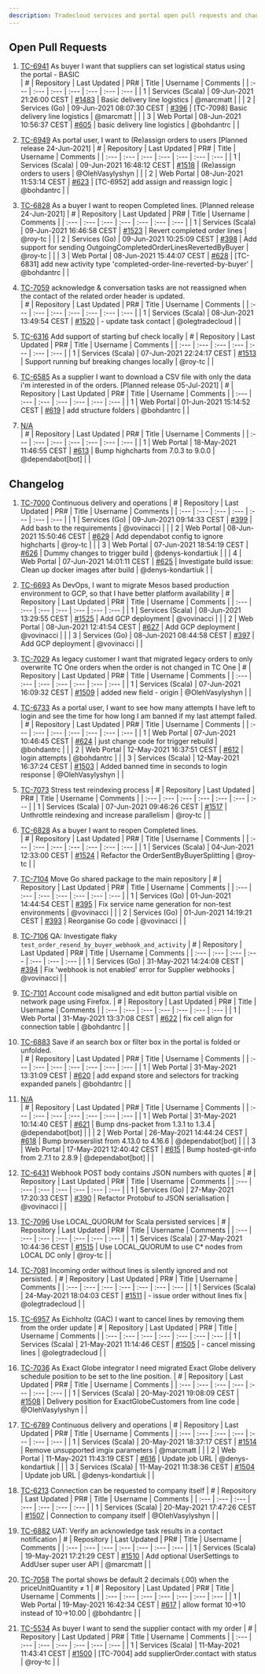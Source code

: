 ```yaml
---
description: Tradecloud services and portal open pull requests and changelog (Wed Jun 9 21:30:36 CEST 2021)
---
```



## Open Pull Requests

1. [TC-6941](https://tradecloud.atlassian.net/browse/TC-6941) As buyer I want that suppliers can set logistical status using the portal - BASIC  
| #    | Repository | Last Updated | PR#  | Title | Username | Comments |
| :--- | :---       | :---         | :--- | :---  | :---     | :--- |
| 1 | Services (Scala) | 09-Jun-2021 21:26:00 CEST | [#1483](https://github.com/tradecloud/tradecloud-microservices/pull/1483) |  Basic delivery line logistics | @marcmatt |  |
| 2 | Services (Go) | 09-Jun-2021 08:07:30 CEST | [#396](https://github.com/tradecloud/tradecloud-microservices-go/pull/396) |  [TC-7098] Basic delivery line logistics | @marcmatt |  |
| 3 | Web Portal | 08-Jun-2021 10:56:37 CEST | [#605](https://github.com/tradecloud/tradecloud-portal-angular/pull/605) |  basic delivery line logistics | @bohdantrc |  |

2. [TC-6949](https://tradecloud.atlassian.net/browse/TC-6949) As portal user, I want to (Re)assign orders to users  [Planned release 24-Jun-2021]
| #    | Repository | Last Updated | PR#  | Title | Username | Comments |
| :--- | :---       | :---         | :--- | :---  | :---     | :--- |
| 1 | Services (Scala) | 09-Jun-2021 16:48:12 CEST | [#1518](https://github.com/tradecloud/tradecloud-microservices/pull/1518) |  (Re)assign orders to users | @OlehVasylyshyn |  |
| 2 | Web Portal | 08-Jun-2021 11:53:14 CEST | [#623](https://github.com/tradecloud/tradecloud-portal-angular/pull/623) | [TC-6952] add assign and reassign logic | @bohdantrc |  |

3. [TC-6828](https://tradecloud.atlassian.net/browse/TC-6828) As a buyer I want to reopen Completed lines.  [Planned release 24-Jun-2021]
| #    | Repository | Last Updated | PR#  | Title | Username | Comments |
| :--- | :---       | :---         | :--- | :---  | :---     | :--- |
| 1 | Services (Scala) | 09-Jun-2021 16:46:58 CEST | [#1523](https://github.com/tradecloud/tradecloud-microservices/pull/1523) |  Revert completed order lines | @roy-tc |  |
| 2 | Services (Go) | 09-Jun-2021 10:25:09 CEST | [#398](https://github.com/tradecloud/tradecloud-microservices-go/pull/398) |  Add support for sending OutgoingCompletedOrderLinesRevertedByBuyer | @roy-tc |  |
| 3 | Web Portal | 08-Jun-2021 15:44:07 CEST | [#628](https://github.com/tradecloud/tradecloud-portal-angular/pull/628) | [TC-6831] add new activity type &#39;completed-order-line-reverted-by-buyer&#39; | @bohdantrc |  |

4. [TC-7059](https://tradecloud.atlassian.net/browse/TC-7059) acknowledge &amp; conversation tasks are not reassigned when the contact of the related order header is updated.  
| #    | Repository | Last Updated | PR#  | Title | Username | Comments |
| :--- | :---       | :---         | :--- | :---  | :---     | :--- |
| 1 | Services (Scala) | 08-Jun-2021 13:49:54 CEST | [#1520](https://github.com/tradecloud/tradecloud-microservices/pull/1520) |  - update task contact | @olegtradecloud |  |

5. [TC-6316](https://tradecloud.atlassian.net/browse/TC-6316) Add support of starting buf check locally 
| #    | Repository | Last Updated | PR#  | Title | Username | Comments |
| :--- | :---       | :---         | :--- | :---  | :---     | :--- |
| 1 | Services (Scala) | 07-Jun-2021 22:24:17 CEST | [#1513](https://github.com/tradecloud/tradecloud-microservices/pull/1513) |  Support running buf breaking changes locally | @roy-tc |  |

6. [TC-6585](https://tradecloud.atlassian.net/browse/TC-6585) As a supplier I want to download a CSV file with only the data i&#39;m interested in of the orders.    [Planned release 05-Jul-2021]
| #    | Repository | Last Updated | PR#  | Title | Username | Comments |
| :--- | :---       | :---         | :--- | :---  | :---     | :--- |
| 1 | Web Portal | 01-Jun-2021 15:14:52 CEST | [#619](https://github.com/tradecloud/tradecloud-portal-angular/pull/619) |  add structure folders | @bohdantrc |  |

7. [N/A](#)  
| #    | Repository | Last Updated | PR#  | Title | Username | Comments |
| :--- | :---       | :---         | :--- | :---  | :---     | :--- |
| 1 | Web Portal | 18-May-2021 11:46:55 CEST | [#613](https://github.com/tradecloud/tradecloud-portal-angular/pull/613) | Bump highcharts from 7.0.3 to 9.0.0 | @dependabot[bot] |  |

## Changelog

1. [TC-7000](https://tradecloud.atlassian.net/browse/TC-7000) Continuous delivery and operations 
| #    | Repository | Last Updated | PR#  | Title | Username | Comments |
| :--- | :---       | :---         | :--- | :---  | :---     | :--- |
| 1 | Services (Go) | 09-Jun-2021 09:14:33 CEST | [#399](https://github.com/tradecloud/tradecloud-microservices-go/pull/399) |  Add bash to the requirements | @vovinacci |  |
| 2 | Web Portal | 08-Jun-2021 15:50:46 CEST | [#629](https://github.com/tradecloud/tradecloud-portal-angular/pull/629) |  Add dependabot config to ignore highcharts | @roy-tc |  |
| 3 | Web Portal | 07-Jun-2021 18:54:19 CEST | [#626](https://github.com/tradecloud/tradecloud-portal-angular/pull/626) |  Dummy changes to trigger build | @denys-kondartiuk |  |
| 4 | Web Portal | 07-Jun-2021 14:01:11 CEST | [#625](https://github.com/tradecloud/tradecloud-portal-angular/pull/625) |  Investigate build issue: Clean up docker images after build | @denys-kondartiuk |  |

2. [TC-6693](https://tradecloud.atlassian.net/browse/TC-6693) As DevOps, I want to migrate Mesos based production environment to GCP, so that I have better platform availability 
| #    | Repository | Last Updated | PR#  | Title | Username | Comments |
| :--- | :---       | :---         | :--- | :---  | :---     | :--- |
| 1 | Services (Scala) | 08-Jun-2021 13:29:55 CEST | [#1525](https://github.com/tradecloud/tradecloud-microservices/pull/1525) |  Add GCP deployment | @vovinacci |  |
| 2 | Web Portal | 08-Jun-2021 12:41:54 CEST | [#627](https://github.com/tradecloud/tradecloud-portal-angular/pull/627) |  Add GCP deployment | @vovinacci |  |
| 3 | Services (Go) | 08-Jun-2021 08:44:58 CEST | [#397](https://github.com/tradecloud/tradecloud-microservices-go/pull/397) |  Add GCP deployment | @vovinacci |  |

3. [TC-7029](https://tradecloud.atlassian.net/browse/TC-7029) As legacy customer I want that migrated legacy orders to only overwrite TC One orders when the order is not changed in TC One 
| #    | Repository | Last Updated | PR#  | Title | Username | Comments |
| :--- | :---       | :---         | :--- | :---  | :---     | :--- |
| 1 | Services (Scala) | 07-Jun-2021 16:09:32 CEST | [#1509](https://github.com/tradecloud/tradecloud-microservices/pull/1509) |  added new field - origin | @OlehVasylyshyn |  |

4. [TC-6733](https://tradecloud.atlassian.net/browse/TC-6733) As a portal user, I want to see how many attempts I have left to login and see the time for how long I am banned if my last attempt failed.   
| #    | Repository | Last Updated | PR#  | Title | Username | Comments |
| :--- | :---       | :---         | :--- | :---  | :---     | :--- |
| 1 | Web Portal | 07-Jun-2021 10:46:45 CEST | [#624](https://github.com/tradecloud/tradecloud-portal-angular/pull/624) |  just change code for trigger rebuild | @bohdantrc |  |
| 2 | Web Portal | 12-May-2021 16:37:51 CEST | [#612](https://github.com/tradecloud/tradecloud-portal-angular/pull/612) |  login attempts | @bohdantrc |  |
| 3 | Services (Scala) | 12-May-2021 16:37:24 CEST | [#1503](https://github.com/tradecloud/tradecloud-microservices/pull/1503) |  Added banned time in seconds to login response | @OlehVasylyshyn |  |

5. [TC-7073](https://tradecloud.atlassian.net/browse/TC-7073) Stress test reindexing process 
| #    | Repository | Last Updated | PR#  | Title | Username | Comments |
| :--- | :---       | :---         | :--- | :---  | :---     | :--- |
| 1 | Services (Scala) | 07-Jun-2021 09:46:26 CEST | [#1517](https://github.com/tradecloud/tradecloud-microservices/pull/1517) |  Unthrottle reindexing and increase parallelism | @roy-tc |  |

6. [TC-6828](https://tradecloud.atlassian.net/browse/TC-6828) As a buyer I want to reopen Completed lines.  
| #    | Repository | Last Updated | PR#  | Title | Username | Comments |
| :--- | :---       | :---         | :--- | :---  | :---     | :--- |
| 1 | Services (Scala) | 04-Jun-2021 12:33:00 CEST | [#1524](https://github.com/tradecloud/tradecloud-microservices/pull/1524) |  Refactor the OrderSentByBuyerSplitting | @roy-tc |  |

7. [TC-7104](https://tradecloud.atlassian.net/browse/TC-7104) Move Go shared package to the main repository 
| #    | Repository | Last Updated | PR#  | Title | Username | Comments |
| :--- | :---       | :---         | :--- | :---  | :---     | :--- |
| 1 | Services (Go) | 01-Jun-2021 14:44:54 CEST | [#395](https://github.com/tradecloud/tradecloud-microservices-go/pull/395) |  Fix service name generation for non-test environments | @vovinacci |  |
| 2 | Services (Go) | 01-Jun-2021 14:19:21 CEST | [#393](https://github.com/tradecloud/tradecloud-microservices-go/pull/393) |  Reorganise Go code | @vovinacci |  |

8. [TC-7106](https://tradecloud.atlassian.net/browse/TC-7106) QA: Investigate flaky `test_order_resend_by_buyer_webhook_and_activity` 
| #    | Repository | Last Updated | PR#  | Title | Username | Comments |
| :--- | :---       | :---         | :--- | :---  | :---     | :--- |
| 1 | Services (Go) | 31-May-2021 14:24:08 CEST | [#394](https://github.com/tradecloud/tradecloud-microservices-go/pull/394) |  Fix &#39;webhook is not enabled&#39; error for Supplier webhooks | @vovinacci |  |

9. [TC-7101](https://tradecloud.atlassian.net/browse/TC-7101) Account code misaligned and edit button partial visible on network page using Firefox. 
| #    | Repository | Last Updated | PR#  | Title | Username | Comments |
| :--- | :---       | :---         | :--- | :---  | :---     | :--- |
| 1 | Web Portal | 31-May-2021 13:37:08 CEST | [#622](https://github.com/tradecloud/tradecloud-portal-angular/pull/622) |  fix cell align for connection table | @bohdantrc |  |

10. [TC-6883](https://tradecloud.atlassian.net/browse/TC-6883) Save if an search box or filter box in the portal is folded or unfolded.  
| #    | Repository | Last Updated | PR#  | Title | Username | Comments |
| :--- | :---       | :---         | :--- | :---  | :---     | :--- |
| 1 | Web Portal | 31-May-2021 13:31:09 CEST | [#620](https://github.com/tradecloud/tradecloud-portal-angular/pull/620) |  add expand store and selectors for tracking expanded panels | @bohdantrc |  |

11. [N/A](#)  
| #    | Repository | Last Updated | PR#  | Title | Username | Comments |
| :--- | :---       | :---         | :--- | :---  | :---     | :--- |
| 1 | Web Portal | 31-May-2021 10:14:40 CEST | [#621](https://github.com/tradecloud/tradecloud-portal-angular/pull/621) | Bump dns-packet from 1.3.1 to 1.3.4 | @dependabot[bot] |  |
| 2 | Web Portal | 26-May-2021 14:44:24 CEST | [#618](https://github.com/tradecloud/tradecloud-portal-angular/pull/618) | Bump browserslist from 4.13.0 to 4.16.6 | @dependabot[bot] |  |
| 3 | Web Portal | 17-May-2021 12:40:42 CEST | [#615](https://github.com/tradecloud/tradecloud-portal-angular/pull/615) | Bump hosted-git-info from 2.7.1 to 2.8.9 | @dependabot[bot] |  |

12. [TC-6431](https://tradecloud.atlassian.net/browse/TC-6431) Webhook POST body contains JSON numbers with quotes 
| #    | Repository | Last Updated | PR#  | Title | Username | Comments |
| :--- | :---       | :---         | :--- | :---  | :---     | :--- |
| 1 | Services (Go) | 27-May-2021 17:20:33 CEST | [#390](https://github.com/tradecloud/tradecloud-microservices-go/pull/390) |  Refactor Protobuf to JSON serialisation | @vovinacci |  |

13. [TC-7096](https://tradecloud.atlassian.net/browse/TC-7096) Use LOCAL_QUORUM for Scala persisted services 
| #    | Repository | Last Updated | PR#  | Title | Username | Comments |
| :--- | :---       | :---         | :--- | :---  | :---     | :--- |
| 1 | Services (Scala) | 27-May-2021 10:44:36 CEST | [#1515](https://github.com/tradecloud/tradecloud-microservices/pull/1515) |  Use LOCAL_QUORUM to use C* nodes from LOCAL DC only | @roy-tc |  |

14. [TC-7081](https://tradecloud.atlassian.net/browse/TC-7081) Incoming order without lines is silently ignored and not persisted. 
| #    | Repository | Last Updated | PR#  | Title | Username | Comments |
| :--- | :---       | :---         | :--- | :---  | :---     | :--- |
| 1 | Services (Scala) | 24-May-2021 18:04:03 CEST | [#1511](https://github.com/tradecloud/tradecloud-microservices/pull/1511) |  - issue order without lines fix | @olegtradecloud |  |

15. [TC-6957](https://tradecloud.atlassian.net/browse/TC-6957) As Eichholtz (GAC) I want to cancel lines by removing them from the order update 
| #    | Repository | Last Updated | PR#  | Title | Username | Comments |
| :--- | :---       | :---         | :--- | :---  | :---     | :--- |
| 1 | Services (Scala) | 21-May-2021 11:14:46 CEST | [#1505](https://github.com/tradecloud/tradecloud-microservices/pull/1505) |  - cancel missing lines | @olegtradecloud |  |

16. [TC-7036](https://tradecloud.atlassian.net/browse/TC-7036) As Exact Globe integrator I need migrated Exact Globe delivery schedule position to be set to the line position. 
| #    | Repository | Last Updated | PR#  | Title | Username | Comments |
| :--- | :---       | :---         | :--- | :---  | :---     | :--- |
| 1 | Services (Scala) | 20-May-2021 19:08:09 CEST | [#1508](https://github.com/tradecloud/tradecloud-microservices/pull/1508) |  Delivery position for ExactGlobeCustomers from line code | @OlehVasylyshyn |  |

17. [TC-6789](https://tradecloud.atlassian.net/browse/TC-6789) Continuous delivery and operations 
| #    | Repository | Last Updated | PR#  | Title | Username | Comments |
| :--- | :---       | :---         | :--- | :---  | :---     | :--- |
| 1 | Services (Scala) | 20-May-2021 18:37:17 CEST | [#1514](https://github.com/tradecloud/tradecloud-microservices/pull/1514) |  Remove unsupported imgix parameters | @marcmatt |  |
| 2 | Web Portal | 11-May-2021 11:43:19 CEST | [#616](https://github.com/tradecloud/tradecloud-portal-angular/pull/616) |  Update job URL | @denys-kondartiuk |  |
| 3 | Services (Scala) | 11-May-2021 11:38:36 CEST | [#1504](https://github.com/tradecloud/tradecloud-microservices/pull/1504) |  Update job URL | @denys-kondartiuk |  |

18. [TC-6213](https://tradecloud.atlassian.net/browse/TC-6213)  Connection can be requested to company itself 
| #    | Repository | Last Updated | PR#  | Title | Username | Comments |
| :--- | :---       | :---         | :--- | :---  | :---     | :--- |
| 1 | Services (Scala) | 20-May-2021 17:47:26 CEST | [#1507](https://github.com/tradecloud/tradecloud-microservices/pull/1507) |  Connection to company itself | @OlehVasylyshyn |  |

19. [TC-6882](https://tradecloud.atlassian.net/browse/TC-6882) UAT: Verify an acknowledge task results in a contact notification 
| #    | Repository | Last Updated | PR#  | Title | Username | Comments |
| :--- | :---       | :---         | :--- | :---  | :---     | :--- |
| 1 | Services (Scala) | 19-May-2021 17:21:29 CEST | [#1510](https://github.com/tradecloud/tradecloud-microservices/pull/1510) |  Add optional UserSettings to AddUser super user API | @marcmatt |  |

20. [TC-7058](https://tradecloud.atlassian.net/browse/TC-7058) The portal shows be default 2 decimals (.00) when the priceUnitQuantity ≠ 1 
| #    | Repository | Last Updated | PR#  | Title | Username | Comments |
| :--- | :---       | :---         | :--- | :---  | :---     | :--- |
| 1 | Web Portal | 19-May-2021 16:42:34 CEST | [#617](https://github.com/tradecloud/tradecloud-portal-angular/pull/617) |  allow format 10-&gt;10 instead of 10-&gt;10.00 | @bohdantrc |  |

21. [TC-5534](https://tradecloud.atlassian.net/browse/TC-5534) As buyer I want to send the supplier contact with my order 
| #    | Repository | Last Updated | PR#  | Title | Username | Comments |
| :--- | :---       | :---         | :--- | :---  | :---     | :--- |
| 1 | Services (Scala) | 11-May-2021 11:43:41 CEST | [#1500](https://github.com/tradecloud/tradecloud-microservices/pull/1500) | [TC-7004] add supplierOrder.contact with status | @roy-tc |  |

